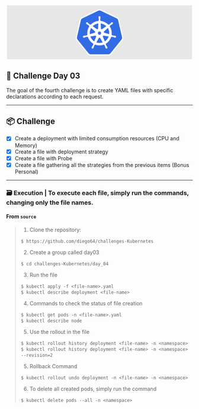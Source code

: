<p align="center">
  <img src="img.shields.io/image/capa.png" width="500" alt="Capa" /></a>
</p>

## 📝 Challenge Day 03

The goal of the fourth challenge is to create YAML files with specific declarations according to each request.

---

## 📦️ Challenge

- [x] Create a deployment with limited consumption resources (CPU and Memory)
- [x] Create a file with deployment strategy
- [x] Create a file with Probe
- [x] Create a file gathering all the strategies from the previous items (Bonus Personal)

---

### 🗃️ Execution | To execute each file, simply run the commands, changing only the file names.

<h4>From <code>source</code></h4>

> 1. Clone the repository:
>
> ```console
> $ https://github.com/diego64/challenges-Kubernetes
> ```
>
> 2. Create a group called day03
> ```console
> $ cd challenges-Kubernetes/day_04
> ```
>
> 3. Run the file
> ```console
> $ kubectl apply -f <file-name>.yaml
> $ kubectl describe deployment <file-name>
> ```
> 4. Commands to check the status of file creation
> ```console
> $ kubectl get pods -n <file-name>.yaml
> $ kubectl describe node
> ```
> 5. Use the rollout in the file
> ```console
> $ kubectl rollout history deployment <file-name> -n <namespace>
> $ kubectl rollout history deployment <file-name> -n <namespace> --revision=2
> ```
> 5. Rollback Command
> ```console
> $ kubectl rollout undo deployment -n <file-name> -n <namespace>
> ```
> 6. To delete all created pods, simply run the command
> ```console
> $ kubectl delete pods --all -n <namespace>
> ```